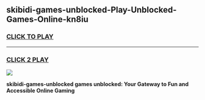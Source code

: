 
## skibidi-games-unblocked-Play-Unblocked-Games-Online-kn8iu
<h3>
<a href="https://premium76.site?title=skibidi-games-unblocked&ref=25A">CLICK TO PLAY</a></h3>
<hr>

<h3>
<a href="https://premium76.site?title=skibidi-games-unblocked&ref=25A">CLICK 2 PLAY</a>
  
</h3>

<a href="https://premium76.site?title=skibidi-games-unblocked&ref=25A"><img src="https://clearcache.store/games.png"></a>


**skibidi-games-unblocked games unblocked: Your Gateway to Fun and Accessible Online Gaming**
